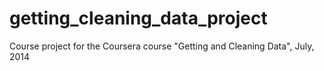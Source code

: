 getting_cleaning_data_project
=============================

Course project for the Coursera course "Getting and Cleaning Data", July, 2014
